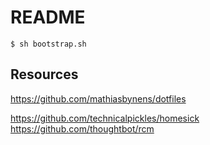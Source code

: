 # README


```
$ sh bootstrap.sh
```

## Resources

<https://github.com/mathiasbynens/dotfiles>

<https://github.com/technicalpickles/homesick>
<https://github.com/thoughtbot/rcm>
